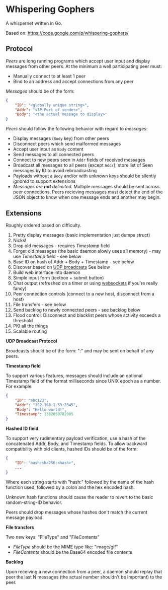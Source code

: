 Whispering Gophers
==================

A whispernet written in Go.

Based on: https://code.google.com/p/whispering-gophers/

Protocol
--------

*Peers* are long running programs which accept user input and display messages
from other peers. At the minimum a well participating peer must:

* Manually connect to at least 1 peer
* Bind to an address and accept connections from any peer

*Messages* should be of the form:

```json
{
    "ID": "<globally unique string>",
    "Addr": "<IP:Port of sender>",
    "Body": "<the actual message to display>"
}
```

*Peers* should follow the following behavior with regard to *messages*:

* Display messages (``Body`` key) from other peers
* Disconnect peers which send malformed messages
* Accept user input as ``Body`` content
* Send messages to all connected peers
* Connect to new peers seen in ``Addr`` fields of received messages
* Broadcast all messages to all peers (except ``Addr``); store list of Seen
  messages by ID to avoid rebroadcasting
* Payloads without a ``Body`` and/or with unknown keys should be silently
  *ignored* to support extensions
* *Messages are **not** delimited.* Multiple messages should be sent across
  peer connections. Peers recieving messages must detect the end of the JSON
  object to know when one message ends and another may begin.


Extensions
----------

Roughly ordered based on difficulty.

1. Pretty display messages (basic implementation just dumps struct)
1. Nicks!
1. Drop old messages - requires *Timestamp* field
1. Forget old messages (the basic daemon slowly uses all memory) - may use
   *Timestamp* field - see below
1. Base ID on hash of Addr + Body + Timestamp - see below
1. Discover based on [UDP
   broadcasts](https://groups.google.com/d/msg/golang-nuts/nbmYWwHCgPc/ZBw2uH6Bdi4J)
See below
1. Build web interface into daemon
 1. Simple input form (textbox + submit button)
 1. Chat output (refreshed on a timer or using
    [websockets](http://godoc.org/code.google.com/p/go.net/websocket) if you're
    really fancy)
 1. Peer connection controls (connect to a new host, disconnect from a host)
1. File transfers - see below
1. Send backlog to newly connected peers - see backlog below
1. Flood control: Disconnect and blacklist peers whose activity exceeds a
   threshold
1. PKI all the things
1. Scalable routing

**UDP Broadcast Protocol**

Broadcasts should be of the form: "<IP>:<PORT>" and may be sent on behalf of
any peers.

**Timestamp field**

To support various features, messages should include an optional Timestamp
field of the format milliseconds since UNIX epoch as a number. For example:

```json
{
    "ID": "abc123",
    "Addr": "192.168.1.53:2345",
    "Body": "Hello world!",
    "Timestamp": 1382050782085
}
```

**Hashed ID field**

To support very rudimentary payload verification, use a hash of the concatenated Addr, Body, and Timestamp fields. To allow backward compatibility with old clients, hashed IDs should be of the form:

```json
{
    "ID": "hash:sha256:<hash>",
    ...
}
```

Where each string starts with "hash:" followed by the name of the hash function used, followed by a colon and the hex encoded hash.

Unknown hash functions should cause the reader to revert to the basic random-string-ID behavior.

Peers should drop messages whose hashes don't match the current message payload.

**File transfers**

Two new keys: "FileType" and "FileContents"

* *FileType* should be the MIME type like: "image/gif"
* *FileContents* should be the Base64 encoded file contents

**Backlog**

Upon receiving a new connection from a peer, a daemon should replay that peer the last N messages (the actual number shouldn't be important) to the peer.

